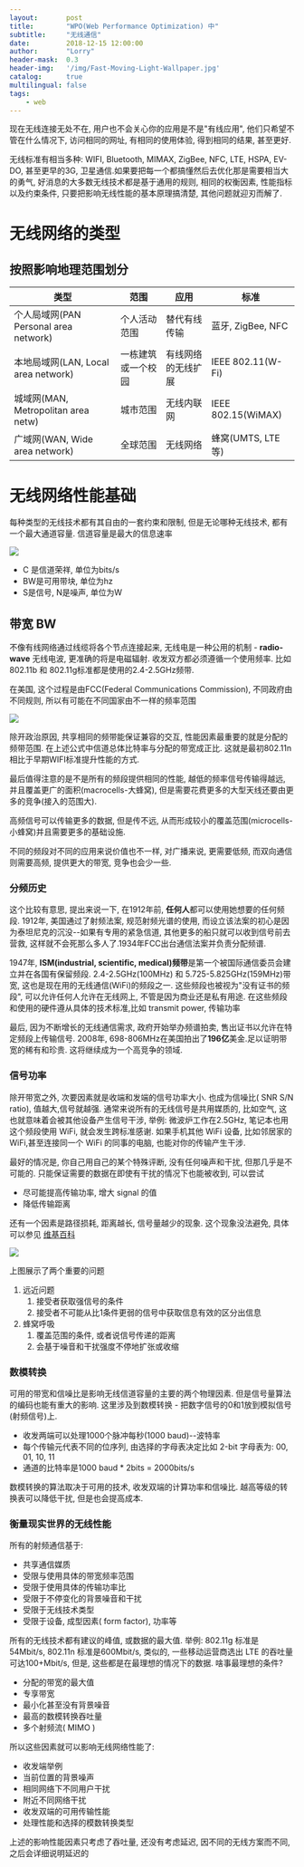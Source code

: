 ```yaml
---
layout:       post
title:        "WPO(Web Performance Optimization) 中"
subtitle:     "无线通信"
date:         2018-12-15 12:00:00
author:       "Lorry"
header-mask:  0.3
header-img:   '/img/Fast-Moving-Light-Wallpaper.jpg'
catalog:      true
multilingual: false
tags:
    - web
---
```


现在无线连接无处不在, 用户也不会关心你的应用是不是"有线应用", 他们只希望不管在什么情况下, 访问相同的网址, 有相同的使用体验, 得到相同的结果, 甚至更好.

无线标准有相当多种:
WIFI, Bluetooth, MIMAX, ZigBee, NFC, LTE, HSPA, EV-DO, 甚至更早的3G, 卫星通信.如果要把每一个都搞懂然后去优化那是需要相当大的勇气, 好消息的大多数无线技术都是基于通用的规则, 相同的权衡因素, 性能指标以及约束条件, 只要把影响无线性能的基本原理搞清楚, 其他问题就迎刃而解了.

# 无线网络的类型
## 按照影响地理范围划分

|类型|范围|应用|标准|
|---|---|---|---|
|个人局域网(PAN Personal area network)|个人活动范围|替代有线传输|蓝牙, ZigBee, NFC|
|本地局域网(LAN, Local area network)|一栋建筑或一个校园|有线网络的无线扩展|IEEE 802.11(W-Fi)|
|城域网(MAN, Metropolitan area netw)|城市范围|无线内联网|IEEE 802.15(WiMAX)|
|广域网(WAN, Wide area network)|全球范围|无线网络|蜂窝(UMTS, LTE等)|

# 无线网络性能基础

每种类型的无线技术都有其自由的一套约束和限制, 但是无论哪种无线技术, 都有一个最大通道容量. 信道容量是最大的信息速率

![](/img/channel_capacity.svg)

- C 是信道荣祥, 单位为bits/s
- BW是可用带块, 单位为hz
- S是信号, N是噪声, 单位为W

## 带宽 BW
不像有线网络通过线缆将各个节点连接起来, 无线电是一种公用的机制 - **radio-wave** 无线电波, 更准确的将是电磁辐射. 收发双方都必须遵循一个使用频率. 比如802.11b 和 802.11g标准都是使用的2.4-2.5GHz频带.

 在美国, 这个过程是由FCC(Federal Communications Commission), 不同政府由不同规则, 所以有可能在不同国家由不一样的频率范围

![](/img/FCC_Frequency_Band.svg)

除开政治原因, 共享相同的频带能保证兼容的交互, 性能因素最重要的就是分配的频带范围. 在上述公式中信道总体比特率与分配的带宽成正比. 这就是最初802.11n相比于早期WIFI标准提升性能的方式.

最后值得注意的是不是所有的频段提供相同的性能, 越低的频率信号传输得越远, 并且覆盖更广的面积(macrocells-大蜂窝), 但是需要花费更多的大型天线还要由更多的竞争(接入的范围大). 

高频信号可以传输更多的数据, 但是传不远, 从而形成较小的覆盖范围(microcells-小蜂窝)并且需要更多的基础设施.

不同的频段对不同的应用来说价值也不一样, 对广播来说, 更需要低频, 而双向通信则需要高频, 提供更大的带宽, 竞争也会少一些.

### 分频历史

这个比较有意思, 提出来说一下, 在1912年前, **任何人**都可以使用她想要的任何频段. 1912年, 美国通过了射频法案, 规范射频光谱的使用, 而设立该法案的初心是因为泰坦尼克的沉没--如果有专用的紧急信道, 其他更多的船只就可以收到信号前去营救, 这样就不会死那么多人了.1934年FCC出台通信法案并负责分配频谱.

1947年, **ISM(industrial, scientific, medical)频带**是第一个被国际通信委员会建立并在各国有保留频段. 2.4-2.5GHz(100MHz) 和 5.725-5.825GHz(159MHz)带宽, 这也是现在用的无线通信(WiFi)的频段之一. 这些频段也被视为"没有证书的频段", 可以允许任何人允许在无线网上, 不管是因为商业还是私有用途. 在这些频段和使用的硬件遵从具体的技术标准,比如 transmit power, 传输功率

最后, 因为不断增长的无线通信需求, 政府开始举办频谱拍卖, 售出证书以允许在特定频段上传输信号. 2008年, 698-806MHz在美国拍出了**196亿**美金.足以证明带宽的稀有和珍贵. 这将继续成为一个高竞争的领域.

### 信号功率
除开带宽之外, 次要因素就是收端和发端的信号功率大小. 也成为信噪比( SNR S/N ratio), 值越大,信号就越强.
通常来说所有的无线信号是共用媒质的, 比如空气, 这也就意味着会被其他设备产生信号干涉, 举例:
微波炉工作在2.5GHz, 笔记本也用这个频段使用 WiFi, 就会发生跨标准感谢. 如果手机其他 WiFi 设备, 比如邻居家的WiFi,甚至连接同一个 WiFi 的同事的电脑, 也能对你的传输产生干涉.

最好的情况是, 你自己用自己的某个特殊评断, 没有任何噪声和干扰, 但那几乎是不可能的. 只能保证需要的数据在即使有干扰的情况下也能被收到, 可以尝试
- 尽可能提高传输功率, 增大 signal 的值
- 降低传输距离

还有一个因素是路径损耗, 距离越长, 信号量越少的现象. 这个现象没法避免, 具体可以参见 [维基百科](https://en.wikipedia.org/wiki/Path_loss)

![](/img/Optimize/SNR.svg)

上图展示了两个重要的问题

1. 远近问题
    1. 接受者获取强信号的条件
    2. 接受者不可能从比1条件更弱的信号中获取信息有效的区分出信息
2. 蜂窝呼吸
    1. 覆盖范围的条件, 或者说信号传递的距离
    2. 会基于噪音和干扰强度不停地扩张或收缩

### 数模转换

可用的带宽和信噪比是影响无线信道容量的主要的两个物理因素. 但是信号量算法的编码也能有重大的影响. 这里涉及到数模转换 - 把数字信号的0和1放到模拟信号(射频信号)上.

- 收发两端可以处理1000个脉冲每秒(1000 baud)--波特率
- 每个传输元代表不同的位序列, 由选择的字母表决定比如 2-bit 字母表为: 00, 01, 10, 11
- 通道的比特率是1000 baud * 2bits = 2000bits/s

数模转换的算法取决于可用的技术, 收发双端的计算功率和信噪比. 越高等级的转换表可以降低干扰, 但是也会提高成本.

### 衡量现实世界的无线性能

所有的射频通信基于:
- 共享通信媒质
- 受限与使用具体的带宽频率范围
- 受限于使用具体的传输功率比
- 受限于不停变化的背景噪音和干扰
- 受限于无线技术类型
- 受限于设备, 成型因素( form factor), 功率等

所有的无线技术都有建议的峰值, 或数据的最大值. 举例: 802.11g 标准是 54Mbit/s, 802.11n 标准是600Mbit/s, 类似的, 一些移动运营商选出 LTE 的吞吐量可达100+Mbit/s, 但是, 这些都是在最理想的情况下的数据. 啥事最理想的条件?
- 分配的带宽的最大值
- 专享带宽
- 最小化甚至没有背景噪音
- 最高的数模转换吞吐量
- 多个射频流( MIMO )

所以这些因素就可以影响无线网络性能了:
- 收发端举例
- 当前位置的背景噪声
- 相同网络下不同用户干扰
- 附近不同网络干扰
- 收发双端的可用传输性能
- 处理性能和选择的模数转换类型

上述的影响性能因素只考虑了吞吐量, 还没有考虑延迟, 因不同的无线方案而不同, 之后会详细说明延迟的



